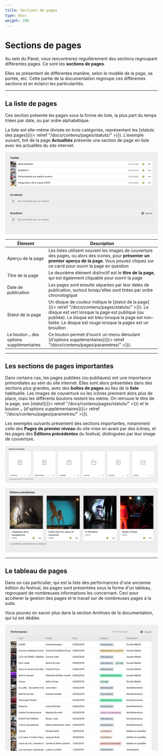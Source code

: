 ```yaml
---
title: Sections de pages
type: docs
weight: 200
---
```


# Sections de pages

Au sein du Panel, vous rencontrerez réguilièrement des sections regroupant différentes pages. Ce sont les **sections de pages**.

Elles se présentent de différentes manière, selon le modèle de la page, sa portée, etc. Cette partie de la documentation regroupe ces différentes sections et en éclairci les particularités.

***

## La liste de pages

Ces section présente les pages sous la forme de liste, la plus part du temps triées par date, ou par ordre alphabétique.

La liste est elle-même divisée en trois catégories, représentant les [statuts des pages]({{< relref "/docs/contenu/pages/statuts/" >}}). L'exemple suivant, tiré de la page **Actualités** présente une section de page en liste avec les actualités du site internet.

![Section de page en liste](pages_list.png)

| Élément | Description |
|---------|-------------|
| Aperçu de la page | Les listes utilisent souvent les images de couverture des pages, ou alors des icones, pour **présenter un premier aperçu de la page**. Vous pouvez cliquez sur ce carré pour ouvrir la page en question |
| Titre de la page | Le deuxième élément distinctif est le **titre de la page**, qui est également cliquable pour ouvrir la page |
| Date de publication | Les pages sont ensuite séparées par leur dates de publication, surtout lorsqu'elles sont tirées par ordre chronologique |
| Statut de la page | Un disque de couleur indique le [statut de la page]({{< relref "/docs/contenu/pages/statuts/" >}}). Le disque est vert lorsque la page est publique (ou publiée). Le disque est bleu lorsque la page est non-listée. Le disque est rouge lorsque la pages est un brouillon |
| Le bouton ```…``` des options supplémentaires | Ce bouton permet d'ouvrir un menu déroulant [d'options supplémentaires]({{< relref "/docs/contenu/pages/parametres/" >}}). |

***

## Les sections de pages importantes

Dans certains cas, les pages publiées (ou publiques) ont une importance primordiales au sein du site internet. Elles sont alors présentées dans des sections plus grandes, avec des **boîtes de pages** au lieu de la **liste** habituelle. Les images de couverture ou les icônes prennent alors plus de place, mais les différents boutons restent les même. On retrouve le titre de la page, son [statut]({{< relref "/docs/contenu/pages/statuts/" >}}) et le bouton ```…``` [d'options supplémentaires]({{< relref "/docs/contenu/pages/parametres/" >}}).

Les exemples suivants présentent des sections importantes, notamment celle des **Pages de premier niveau** du site mise en avant par des icônes, et les pages des **Éditions précédentes** du festival, distinguées par leur image de couverture.

![Section de page principales](pages_sections.png)

![Section de page en tableau](pages_edition.png)

***

## Le tableau de pages

Dans un cas particulier, qui est la liste des performances d'une ancienne édition du festival, les pages sont présentées sous la forme d'un tableau, regroupant de nombreuses informations les concernant. Ceci pour accélerer la gestion des pages et le travail sur de nombreuses pages à la suite.

Vous pouvez en savoir plus dans la section Archives de la documentation, qui lui est dédiée.

![Section de page en tableau](pages_tables.png)

